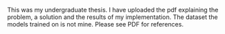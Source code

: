 This was my undergraduate thesis. I have uploaded the pdf explaining the problem, a solution and the results of my implementation. The dataset the models trained on is not mine. Please see PDF for references.
